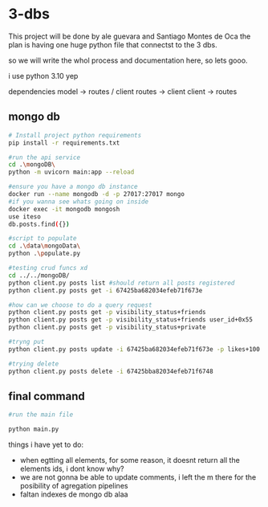# 3-dbs
This project will be done by ale guevara and Santiago Montes de Oca
 the plan is having one huge python file that connectst to the 3 dbs.

 so we will write the whol process and documentation here, so lets gooo.

 i use python 3.10 yep

dependencies
model -> routes / client
routes -> client
client -> routes

## mongo db
```bash
# Install project python requirements
pip install -r requirements.txt

#run the api service
cd .\mongoDB\
python -m uvicorn main:app --reload

#ensure you have a mongo db instance
docker run --name mongodb -d -p 27017:27017 mongo
#if you wanna see whats going on inside
docker exec -it mongodb mongosh
use iteso
db.posts.find({})

#script to populate
cd .\data\mongoData\
python .\populate.py

#testing crud funcs xd
cd ../../mongoDB/
python client.py posts list #should return all posts registered
python client.py posts get -i 67425ba682034efeb71f673e

#how can we choose to do a query request
python client.py posts get -p visibility_status+friends
python client.py posts get -p visibility_status+friends user_id+0x55
python client.py posts get -p visibility_status+private

#tryng put
python client.py posts update -i 67425ba682034efeb71f673e -p likes+100

#trying delete
python client.py posts delete -i 67425bba82034efeb71f6748 

```

## final command
```bash
#run the main file

python main.py

```











things i have yet to do:
- when egtting all elements, for some reason, it doesnt return all the elements ids, i dont know why?
- we are not gonna be able to update comments, i left the m there for the posibility of agregation pipelines
- faltan indexes de mongo db alaa